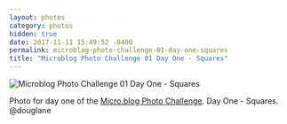 ```yaml
---
layout: photos
category: photos
hidden: true
date: 2017-11-11 15:49:52 -0400
permalink: microblog-photo-challenge-01-day-one-squares
title: "Microblog Photo Challenge 01 Day One - Squares"
---
```


![Microblog Photo Challenge 01 Day One - Squares](http://jonkit.ca/cdn/photos/2017-11-11-microblog-photo-challenge-01-day-one-squares.jpeg)


Photo for day one of the [Micro.blog Photo Challenge](http://micro.douglane.com/2017/11/09/microblog-photo-challenge.html). Day One - Squares. @douglane
